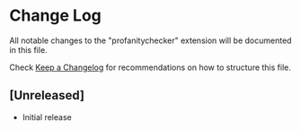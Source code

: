 # Change Log

All notable changes to the "profanitychecker" extension will be documented in this file.

Check [Keep a Changelog](http://keepachangelog.com/) for recommendations on how to structure this file.

## [Unreleased]

- Initial release